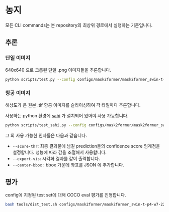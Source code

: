 # 농지

모든 CLI commands는 본 repository의 최상위 경로에서 실행하는 기준입니다.

## 추론

### 단일 이미지

640x640 으로 크롭된 단일 .png 이미지들을 추론합니다.

```bash
python scripts/test.py --config configs/mask2former/mask2former_swin-t-p4-w7-224_8xb2-lsj-50e_farmland.py --ckpt [CKPT_PATH] --input-dir [IMAGE_DIR] --out-dir [OUTPUT_DIR]
```

### 항공 이미지

해상도가 큰 원본 .tif 항공 이미지를 슬라이싱하여 각 타일마다 추론합니다.

사용하는 python 환경에 [sahi](https://github.com/obss/sahi) 가 설치되어 있어야 사용 가능합니다. 

```bash
python scripts/test_sahi.py --config configs/mask2former/mask2former_swin-t-p4-w7-224_8xb2-lsj-50e_farmland.py --ckpt [CKPT_PATH] --input-dir [TIF_DIR] --out-dir [OUTPUT_DIR]
```

그 외 사용 가능한 인자들은 다음과 같습니다.

- `--score-thr`: 최종 결과물에 남길 prediction들의 confidence score 임계점을 설정합니다. 성능에 따라 값을 조절해서 사용합니다.
- `--export-vis`: 시각화 결과를 같이 출력합니다.
- `--center-bbox` : bbox 가운데 좌표를 JSON 에 추가합니다.

## 평가

config에 지정된 test set에 대해 COCO eval 평가를 진행합니다.

```bash
bash tools/dist_test.sh configs/mask2former/mask2former_swin-t-p4-w7-224_8xb2-lsj-50e_farmland.py [CKPT_PATH] [NUM_GPU]
```

